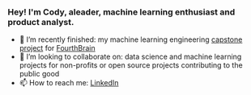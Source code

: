 ### Hey! I'm Cody, aleader, machine learning enthusiast and product analyst.

- 🔭 I’m recently finished: my machine learning engineering [capstone project](https://github.com/LaplaceCherub/glg-project) for [FourthBrain](https://fourthbrain.ai/)
- 👯 I’m looking to collaborate on: data science and machine learning projects for non-profits or open source projects contributing to the public good
- 📫 How to reach me: [LinkedIn](https://www.linkedin.com/in/codymccormack/)
